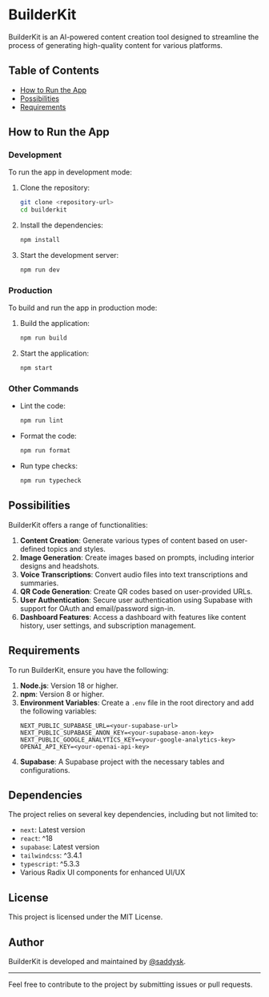 # BuilderKit

BuilderKit is an AI-powered content creation tool designed to streamline the process of generating high-quality content for various platforms.

## Table of Contents

- [How to Run the App](#how-to-run-the-app)
- [Possibilities](#possibilities)
- [Requirements](#requirements)

## How to Run the App

### Development

To run the app in development mode:

1. Clone the repository:
   ```bash
   git clone <repository-url>
   cd builderkit
   ```
2. Install the dependencies:
   ```bash
   npm install
   ```
3. Start the development server:
   ```bash
   npm run dev
   ```

### Production

To build and run the app in production mode:

1. Build the application:
   ```bash
   npm run build
   ```
2. Start the application:
   ```bash
   npm start
   ```

### Other Commands

- Lint the code:
  ```bash
  npm run lint
  ```
- Format the code:
  ```bash
  npm run format
  ```
- Run type checks:
  ```bash
  npm run typecheck
  ```

## Possibilities

BuilderKit offers a range of functionalities:

1. **Content Creation**: Generate various types of content based on user-defined topics and styles.
2. **Image Generation**: Create images based on prompts, including interior designs and headshots.
3. **Voice Transcriptions**: Convert audio files into text transcriptions and summaries.
4. **QR Code Generation**: Create QR codes based on user-provided URLs.
5. **User Authentication**: Secure user authentication using Supabase with support for OAuth and email/password sign-in.
6. **Dashboard Features**: Access a dashboard with features like content history, user settings, and subscription management.

## Requirements

To run BuilderKit, ensure you have the following:

1. **Node.js**: Version 18 or higher.
2. **npm**: Version 8 or higher.
3. **Environment Variables**: Create a `.env` file in the root directory and add the following variables:
   ```env
   NEXT_PUBLIC_SUPABASE_URL=<your-supabase-url>
   NEXT_PUBLIC_SUPABASE_ANON_KEY=<your-supabase-anon-key>
   NEXT_PUBLIC_GOOGLE_ANALYTICS_KEY=<your-google-analytics-key>
   OPENAI_API_KEY=<your-openai-api-key>
   ```
4. **Supabase**: A Supabase project with the necessary tables and configurations.

## Dependencies

The project relies on several key dependencies, including but not limited to:

- `next`: Latest version
- `react`: ^18
- `supabase`: Latest version
- `tailwindcss`: ^3.4.1
- `typescript`: ^5.3.3
- Various Radix UI components for enhanced UI/UX

## License

This project is licensed under the MIT License.

## Author

BuilderKit is developed and maintained by [@saddysk](https://github.com/saddysk).

---

Feel free to contribute to the project by submitting issues or pull requests.
